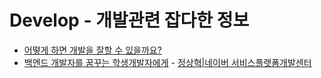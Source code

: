 # Develop - 개발관련 잡다한 정보

- [어떻게 하면 개발을 잘할 수 있을까요?](http://www.popit.kr/%EC%96%B4%EB%96%BB%EA%B2%8C-%ED%95%98%EB%A9%B4-%EA%B0%9C%EB%B0%9C%EC%9D%84-%EC%9E%98%ED%95%A0-%EC%88%98-%EC%9E%88%EC%9D%84%EA%B9%8C%EC%9A%94/)
- [백엔드 개발자를 꿈꾸는 학생개발자에게](https://d2.naver.com/news/3435170) - [정상혁|네이버 서비스플랫폼개발센터](https://d2.naver.com/search?keyword=%EC%A0%95%EC%83%81%ED%98%81)
